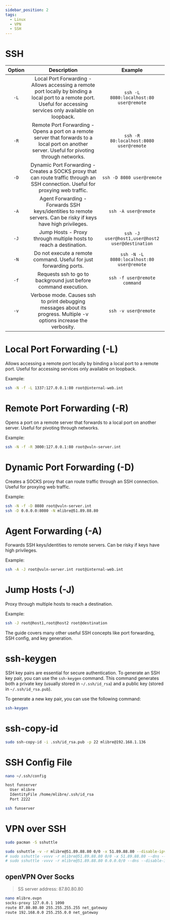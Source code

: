 ```yaml
---
sidebar_position: 2
tags:
  - Linux
  - VPN
  - SSH
---
```


# SSH

| Option |                                                                            Description                                                                             |                     Example                     |
| :----: | :----------------------------------------------------------------------------------------------------------------------------------------------------------------: | :---------------------------------------------: |
|  `-L`  | Local Port Forwarding - Allows accessing a remote port locally by binding a local port to a remote port. Useful for accessing services only available on loopback. |     `ssh -L 8080:localhost:80 user@remote`      |
|  `-R`  |          Remote Port Forwarding - Opens a port on a remote server that forwards to a local port on another server. Useful for pivoting through networks.           |     `ssh -R 80:localhost:8080 user@remote`      |
|  `-D`  |                 Dynamic Port Forwarding - Creates a SOCKS proxy that can route traffic through an SSH connection. Useful for proxying web traffic.                 |            `ssh -D 8080 user@remote`            |
|  `-A`  |                           Agent Forwarding - Forwards SSH keys/identities to remote servers. Can be risky if keys have high privileges.                            |              `ssh -A user@remote`               |
|  `-J`  |                                                 Jump Hosts - Proxy through multiple hosts to reach a destination.                                                  | `ssh -J user@host1,user@host2 user@destination` |
|  `-N`  |                                                 Do not execute a remote command. Useful for just forwarding ports.                                                 |    `ssh -N -L 8080:localhost:80 user@remote`    |
|  `-f`  |                                                  Requests ssh to go to background just before command execution.                                                   |          `ssh -f user@remote command`           |
|  `-v`  |                        Verbose mode. Causes ssh to print debugging messages about its progress. Multiple -v options increase the verbosity.                        |              `ssh -v user@remote`               |

# Local Port Forwarding (-L)

Allows accessing a remote port locally by binding a local port to a remote port. Useful for accessing services only available on loopback.

Example:

```bash
ssh -N -f -L 1337:127.0.0.1:80 root@internal-web.int
```

# Remote Port Forwarding (-R)

Opens a port on a remote server that forwards to a local port on another server. Useful for pivoting through networks.

Example:

```bash
ssh -N -f -R 3000:127.0.0.1:80 root@vuln-server.int
```

# Dynamic Port Forwarding (-D)

Creates a SOCKS proxy that can route traffic through an SSH connection. Useful for proxying web traffic.

Example:

```bash
ssh -N -f -D 8080 root@vuln-server.int
ssh -D 0.0.0.0:8080 -N mlibre@51.89.88.80
```

# Agent Forwarding (-A)

Forwards SSH keys/identities to remote servers. Can be risky if keys have high privileges.

Example:

```bash
ssh -A -J root@vuln-server.int root@internal-web.int
```

# Jump Hosts (-J)

Proxy through multiple hosts to reach a destination.

Example:

```bash
ssh -J root@host1,root@host2 root@destination
```

The guide covers many other useful SSH concepts like port forwarding, SSH config, and key generation.

# ssh-keygen

SSH key pairs are essential for secure authentication. To generate an SSH key pair, you can use the `ssh-keygen` command. This command generates both a private key (usually stored in `~/.ssh/id_rsa`) and a public key (stored in `~/.ssh/id_rsa.pub`).

To generate a new key pair, you can use the following command:

```bash
ssh-keygen
```

# ssh-copy-id

```bash
sudo ssh-copy-id -i .ssh/id_rsa.pub -p 22 mlibre@192.168.1.136
```

# SSH Config File

```bash
nano ~/.ssh/config

host funserver
  User mlibre
  IdentityFile /home/mlibre/.ssh/id_rsa
  Port 2222
```

```bash
ssh funserver
```

# VPN over SSH

```bash
sudo pacman -S sshuttle

sudo sshuttle -v -r mlibre@51.89.88.80 0/0 -x 51.89.88.80 --disable-ipv6
# sudo sshuttle -vvvv -r mlibre@51.89.88.80 0/0 -x 51.89.88.80 --dns --disable-ipv6
# sudo sshuttle -vvvv -r mlibre@51.89.88.80 0.0.0.0/0 --dns --disable-ipv6
```

## openVPN Over Socks

> SS server address: 87.80.80.80

```bash
nano mlibre.ovpn
socks-proxy 127.0.0.1 1090
route 87.80.80.80 255.255.255.255 net_gateway
route 192.168.0.0 255.255.0.0 net_gateway
```

